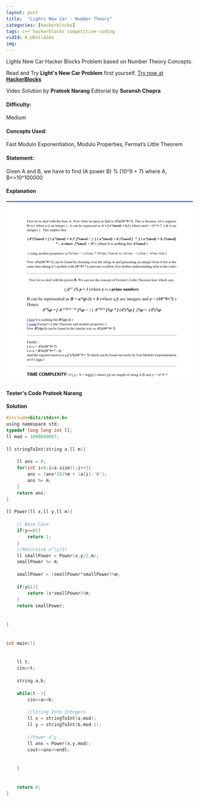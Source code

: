```yaml
---
layout: post
title:  "Lights New Car - Number Theory"
categories: [Hackerblocks]
tags: c++ hackerblocks competitive-coding
vidId: K_UOxtlAIms
img: 
---
```



Lights New Car Hacker Blocks Problem based on Number Theory Concepts.


Read and Try **Light's New Car Problem** first yourself.
[Try now at **HackerBlocks**](https://hack.codingblocks.com/practice-section/p/66/92)


Video Solution by **Prateek Narang**
Editorial by **Suransh Chopra**

#### **Difficulty**: 
Medium

#### **Concepts Used**:
Fast Modulo Exponentiation, Modulo Properties, Fermat’s Little Theorem

#### **Statement**:
Given A and B, we have to find (A power B) % (10^9 + 7) where A, B<=10^100000

#### **Explanation**

![](../images/lights_new_edit.png)

#### Tester's Code **Prateek Narang**

**Solution**

```c
#include<bits/stdc++.h>
using namespace std;
typedef long long int ll;
ll mod = 1000000007;

ll stringToInt(string a,ll m){
    
    ll ans = 0;
    for(int i=0;i<a.size();i++){
        ans = (ans*10)%m + (a[i]-'0');
        ans %= m;
    }
    return ans;
}

ll Power(ll x,ll y,ll m){
    
    // Base Case
    if(y==0){
        return 1;
    }
    //Recursive x^(y/2)
    ll smallPower = Power(x,y/2,m);
    smallPower %= m;
    
    smallPower = (smallPower*smallPower)%m;
    
    if(y&1){
        return (x*smallPower)%m;
    }
    return smallPower;
    
    
}


int main(){
    
    
    ll t;
    cin>>t;
    
    string a,b;
    
    while(t--){
        cin>>a>>b;
        
        //String Into Integers
        ll x = stringToInt(a,mod);
        ll y = stringToInt(b,mod-1);
        
        //Power x^y
        ll ans = Power(x,y,mod);
        cout<<ans<<endl;
        
        
    }
    
    
    return 0;
}

```
